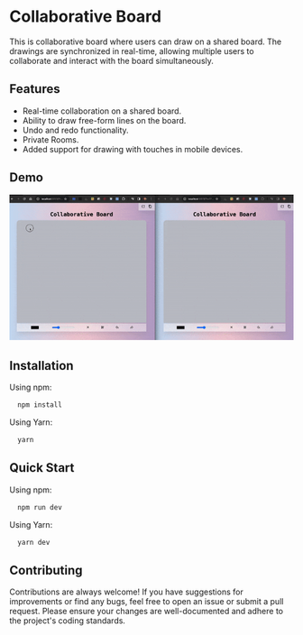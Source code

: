 # Collaborative Board

This is collaborative board where users can draw on a shared board. The drawings are synchronized in real-time, allowing multiple users to collaborate and interact with the board simultaneously.

## Features

- Real-time collaboration on a shared board.
- Ability to draw free-form lines on the board.
- Undo and redo functionality.
- Private Rooms.
- Added support for drawing with touches in mobile devices.

## Demo

![Preview](preview.gif?raw=true "Preview")

## Installation

Using npm:

```bash
  npm install
```

Using Yarn:

```bash
  yarn
```

## Quick Start

Using npm:

```bash
  npm run dev
```

Using Yarn:

```bash
  yarn dev
```

## Contributing

Contributions are always welcome! If you have suggestions for improvements or find any bugs, feel free to open an issue or submit a pull request. Please ensure your changes are well-documented and adhere to the project's coding standards.
